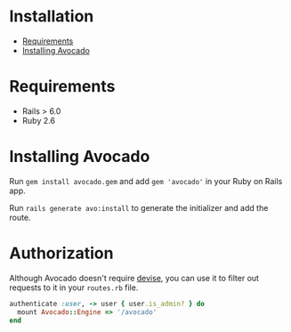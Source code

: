 # Installation

- [Requirements](#requirements)
- [Installing Avocado](#installing-avocado)


# Requirements

 - Rails > 6.0
 - Ruby 2.6

# Installing Avocado

Run `gem install avocado.gem` and add `gem 'avocado'` in your Ruby on Rails app.

Run `rails generate avo:install` to generate the initializer and add the route.

# Authorization

Although Avocado doesn't require [devise](https://github.com/heartcombo/devise), you can use it to filter out requests to it in your `routes.rb` file.

```ruby
authenticate :user, -> user { user.is_admin? } do
  mount Avocado::Engine => '/avocado'
end
```
